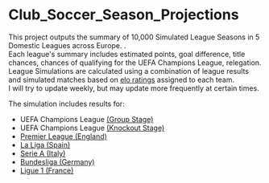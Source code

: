 # Club_Soccer_Season_Projections
This project outputs the summary of 10,000 Simulated League Seasons in 5 Domestic Leagues across Europe. . <br>
Each league's summary includes estimated points, goal difference, title chances, chances of qualifying for the UEFA Champions League, relegation. <br>
League Simulations are calculated using a combination of league results and simulated matches based on [elo ratings](http://clubelo.com/) assigned to each team. <br>
I will try to update weekly, but may update more frequently at certain times.

The simulation includes results for:

- UEFA Champions League [(Group Stage)](https://github.com/salikfaisal/Club_Soccer_Season_Projections/blob/main/UCL_Group_Stage_Expected_Results.csv)
- UEFA Champions League [(Knockout Stage)](https://github.com/salikfaisal/Club_Soccer_Season_Projections/blob/main/UCL_Knockout_Stage_Expected_Results.csv)
- [Premier League (England)](https://github.com/salikfaisal/Club_Soccer_Season_Projections/blob/main/Premier_League_Expected_Results.csv)
- [La Liga (Spain)](https://github.com/salikfaisal/Club_Soccer_Season_Projections/blob/main/La_Liga_Expected_Results.csv)
- [Serie A (Italy)](https://github.com/salikfaisal/Club_Soccer_Season_Projections/blob/main/Serie_A_Expected_Results.csv)
- [Bundesliga (Germany)](https://github.com/salikfaisal/Club_Soccer_Season_Projections/blob/main/Bundesliga_Expected_Results.csv)
- [Ligue 1 (France)](https://github.com/salikfaisal/Club_Soccer_Season_Projections/blob/main/Ligue_1_Expected_Results.csv)
